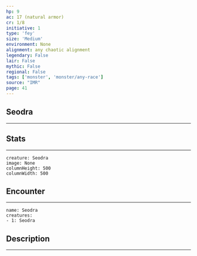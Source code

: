 ```yaml
---
hp: 9
ac: 17 (natural armor)
cr: 1/8
initiative: 1
type: 'fey'    
size: 'Medium'
environment: None
alignment: any chaotic alignment
legendary: False
lair: False
mythic: False
regional: False
tags: ['monster', 'monster/any-race']
source: "IMR"
page: 41
---
```


## Seodra
---



## Stats
---

```statblock
creature: Seodra
image: None
columnHeight: 500
columnWidth: 500
```

## Encounter
---

```encounter-table
name: Seodra
creatures:
- 1: Seodra
```

## Description
---




